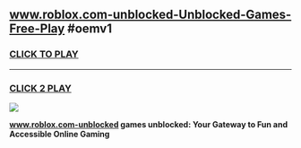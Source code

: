 
## www.roblox.com-unblocked-Unblocked-Games-Free-Play #oemv1
<h3>
<a href="https://us.freeplayer.one?title=www.roblox.com-unblocked&ref=9M">CLICK TO PLAY</a></h3>
<hr>

<h3>
<a href="https://us.freeplayer.one?title=www.roblox.com-unblocked&ref=9M">CLICK 2 PLAY</a>
  
</h3>

<a href="https://us.freeplayer.one?title=www.roblox.com-unblocked&ref=9M"><img src="https://clearcache.store/games.png"></a>


**www.roblox.com-unblocked games unblocked: Your Gateway to Fun and Accessible Online Gaming**
